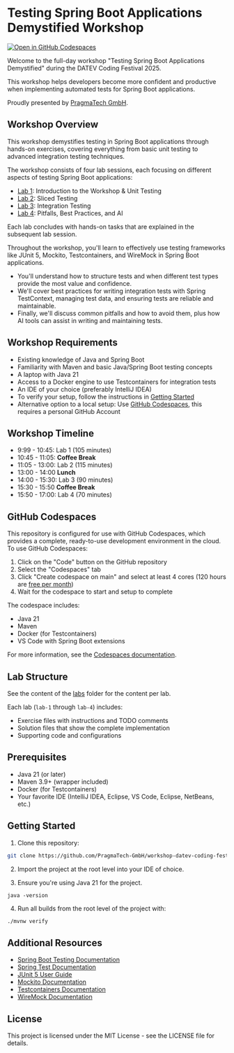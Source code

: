 # Testing Spring Boot Applications Demystified Workshop

[![Open in GitHub Codespaces](https://github.com/codespaces/badge.svg)](https://codespaces.new/PragmaTech-GmbH/workshop-datev-coding-festival-2025)

Welcome to the full-day workshop "Testing Spring Boot Applications Demystified" during the DATEV Coding Festival 2025.

This workshop helps developers become more confident and productive when implementing automated tests for Spring Boot applications.

Proudly presented by [PragmaTech GmbH](https://pragmatech.digital/). 

## Workshop Overview

This workshop demystifies testing in Spring Boot applications through hands-on exercises, covering everything from basic unit testing to advanced integration testing techniques.

The workshop consists of four lab sessions, each focusing on different aspects of testing Spring Boot applications:

- [Lab 1](labs/lab-1): Introduction to the Workshop & Unit Testing
- [Lab 2](labs/lab-2): Sliced Testing
- [Lab 3](labs/lab-3): Integration Testing
- [Lab 4](labs/lab-4): Pitfalls, Best Practices, and AI

Each lab concludes with hands-on tasks that are explained in the subsequent lab session.

Throughout the workshop, you'll learn to effectively use testing frameworks like JUnit 5, Mockito, Testcontainers, and WireMock in Spring Boot applications.

- You'll understand how to structure tests and when different test types provide the most value and confidence.
- We'll cover best practices for writing integration tests with Spring TestContext, managing test data, and ensuring tests are reliable and maintainable.
- Finally, we'll discuss common pitfalls and how to avoid them, plus how AI tools can assist in writing and maintaining tests.

## Workshop Requirements

- Existing knowledge of Java and Spring Boot
- Familiarity with Maven and basic Java/Spring Boot testing concepts
- A laptop with Java 21
- Access to a Docker engine to use Testcontainers for integration tests
- An IDE of your choice (preferably IntelliJ IDEA)
- To verify your setup, follow the instructions in [Getting Started](#getting-started)
- Alternative option to a local setup: Use [GitHub Codespaces](#github-codespaces), this requires a personal GitHub Account

## Workshop Timeline

- 9:99 - 10:45: Lab 1 (105 minutes)
- 10:45 - 11:05: **Coffee Break**
- 11:05 - 13:00: Lab 2 (115 minutes)
- 13:00 - 14:00 **Lunch**
- 14:00 - 15:30: Lab 3 (90 minutes)
- 15:30 - 15:50 **Coffee Break**
- 15:50 - 17:00: Lab 4 (70 minutes)

## GitHub Codespaces

This repository is configured for use with GitHub Codespaces, which provides a complete, ready-to-use development environment in the cloud. To use GitHub Codespaces:

1. Click on the "Code" button on the GitHub repository
2. Select the "Codespaces" tab
3. Click "Create codespace on main" and select at least 4 cores (120 hours are [free per month](https://docs.github.com/en/billing/managing-billing-for-your-products/managing-billing-for-github-codespaces/about-billing-for-github-codespaces))
4. Wait for the codespace to start and setup to complete

The codespace includes:
- Java 21
- Maven
- Docker (for Testcontainers)
- VS Code with Spring Boot extensions

For more information, see the [Codespaces documentation](.devcontainer/README.md).

## Lab Structure

See the content of the [labs](labs) folder for the content per lab.

Each lab (`lab-1` through `lab-4`) includes:

- Exercise files with instructions and TODO comments
- Solution files that show the complete implementation
- Supporting code and configurations

## Prerequisites

- Java 21 (or later)
- Maven 3.9+ (wrapper included)
- Docker (for Testcontainers)
- Your favorite IDE (IntelliJ IDEA, Eclipse, VS Code, Eclipse, NetBeans, etc.)

## Getting Started

1. Clone this repository:

```bash
git clone https://github.com/PragmaTech-GmbH/workshop-datev-coding-festival-2025.git
```

2. Import the project at the root level into your IDE of choice.

3. Ensure you're using Java 21 for the project.

```
java -version
```

4. Run all builds from the root level of the project with:

```bash
./mvnw verify
```

## Additional Resources

- [Spring Boot Testing Documentation](https://docs.spring.io/spring-boot/docs/current/reference/html/features.html#features.testing)
- [Spring Test Documentation](https://docs.spring.io/spring-framework/reference/testing.html)
- [JUnit 5 User Guide](https://junit.org/junit5/docs/current/user-guide/)
- [Mockito Documentation](https://javadoc.io/doc/org.mockito/mockito-core/latest/org.mockito/org/mockito/Mockito.html)
- [Testcontainers Documentation](https://www.testcontainers.org/)
- [WireMock Documentation](http://wiremock.org/docs/)

## License

This project is licensed under the MIT License - see the LICENSE file for details.
